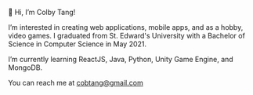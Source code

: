 👋 Hi, I’m Colby Tang!

I’m interested in creating web applications, mobile apps, and as a hobby, video games. I graduated from St. Edward's University with a Bachelor of Science in Computer Science in May 2021.

I’m currently learning ReactJS, Java, Python, Unity Game Engine, and MongoDB.

You can reach me at cobtang@gmail.com

<!---
colbyktang/colbyktang is a ✨ special ✨ repository because its `README.md` (this file) appears on your GitHub profile.
You can click the Preview link to take a look at your changes.
--->
